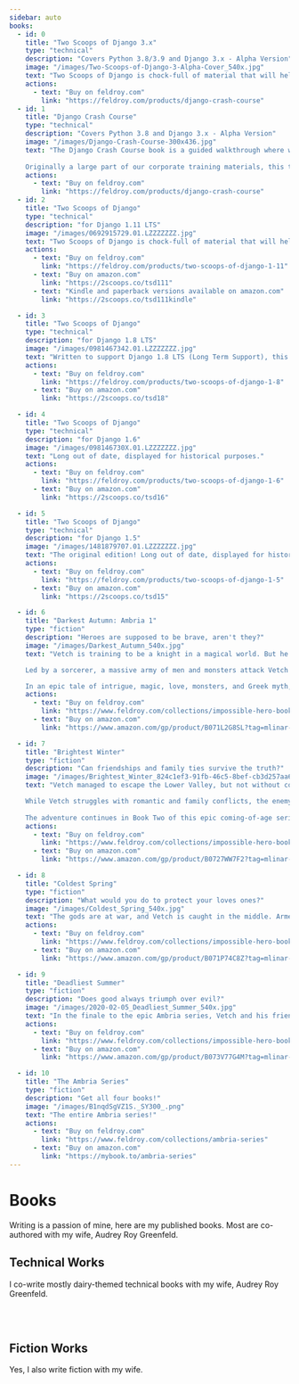 ```yaml
---
sidebar: auto
books:
  - id: 0
    title: "Two Scoops of Django 3.x"
    type: "technical"
    description: "Covers Python 3.8/3.9 and Django 3.x - Alpha Version"
    image: "/images/Two-Scoops-of-Django-3-Alpha-Cover_540x.jpg"
    text: "Two Scoops of Django is chock-full of material that will help you with your Django projects. Written to support Django 3.0, 3.1, and 3.2 LTS (Long Term Support), this book won't get outdated until April 2024."
    actions:
      - text: "Buy on feldroy.com"
        link: "https://feldroy.com/products/django-crash-course"
  - id: 1
    title: "Django Crash Course"
    type: "technical"
    description: "Covers Python 3.8 and Django 3.x - Alpha Version"
    image: "/images/Django-Crash-Course-300x436.jpg"
    text: "The Django Crash Course book is a guided walkthrough where we build a real, production-quality Django web application from the ground up.
    
    Originally a large part of our corporate training materials, this tutorial was once only available to companies paying $3000 a seat for in-person training. The contents of this book are professional-grade and have been used by real software companies to get their engineers up and running fast with Python 3.8 and Django 3.x development."
    actions:
      - text: "Buy on feldroy.com"
        link: "https://feldroy.com/products/django-crash-course"
  - id: 2
    title: "Two Scoops of Django"
    type: "technical"
    description: "for Django 1.11 LTS"
    image: "/images/0692915729.01.LZZZZZZZ.jpg"
    text: "Two Scoops of Django is chock-full of material that will help you with your Django projects. Written to support Django 1.11 LTS (Long Term Support), this book won't get outdated until April 2020."
    actions:
      - text: "Buy on feldroy.com"
        link: "https://feldroy.com/products/two-scoops-of-django-1-11"
      - text: "Buy on amazon.com"
        link: "https://2scoops.co/tsd111"
      - text: "Kindle and paperback versions available on amazon.com"
        link: "https://2scoops.co/tsd111kindle"

  - id: 3
    title: "Two Scoops of Django"
    type: "technical"
    description: "for Django 1.8 LTS"
    image: "/images/0981467342.01.LZZZZZZZ.jpg"
    text: "Written to support Django 1.8 LTS (Long Term Support), this book is still useful to have for older projects."
    actions:
      - text: "Buy on feldroy.com"
        link: "https://feldroy.com/products/two-scoops-of-django-1-8"
      - text: "Buy on amazon.com"
        link: "https://2scoops.co/tsd18"

  - id: 4
    title: "Two Scoops of Django"
    type: "technical"
    description: "for Django 1.6"
    image: "/images/098146730X.01.LZZZZZZZ.jpg"
    text: "Long out of date, displayed for historical purposes."
    actions:
      - text: "Buy on feldroy.com"
        link: "https://feldroy.com/products/two-scoops-of-django-1-6"
      - text: "Buy on amazon.com"
        link: "https://2scoops.co/tsd16"

  - id: 5
    title: "Two Scoops of Django"
    type: "technical"
    description: "for Django 1.5"
    image: "/images/1481879707.01.LZZZZZZZ.jpg"
    text: "The original edition! Long out of date, displayed for historical purposes."
    actions:
      - text: "Buy on feldroy.com"
        link: "https://feldroy.com/products/two-scoops-of-django-1-5"
      - text: "Buy on amazon.com"
        link: "https://2scoops.co/tsd15"

  - id: 6
    title: "Darkest Autumn: Ambria 1"
    type: "fiction"
    description: "Heroes are supposed to be brave, aren't they?"
    image: "/images/Darkest_Autumn_540x.jpg"
    text: "Vetch is training to be a knight in a magical world. But he's afraid of battle and reluctant to hurt others. He's kept his fears from his friends, but he knows at some point he'll be revealed for the coward he is. 

    Led by a sorcerer, a massive army of men and monsters attack Vetch's homeland, the land of Ambria. With no idea how far the enemy's power extends, Vetch struggles against impossible odds to keep himself and those he cares about safe.

    In an epic tale of intrigue, magic, love, monsters, and Greek myth, can a sixteen-year-old warrior with a too-gentle heart survive?"
    actions:
      - text: "Buy on feldroy.com"
        link: "https://www.feldroy.com/collections/impossible-hero-books/products/ambria-book-1-darkest-autumn"
      - text: "Buy on amazon.com"
        link: "https://www.amazon.com/gp/product/B071L2G8SL?tag=mlinar-20"

  - id: 7
    title: "Brightest Winter"
    type: "fiction"
    description: "Can friendships and family ties survive the truth?"
    image: "/images/Brightest_Winter_824c1ef3-91fb-46c5-8bef-cb3d257aa6ec_540x.jpg"
    text: "Vetch managed to escape the Lower Valley, but not without cost. His physical injuries are healed by magic, but the wounds to his spirit remain. His hidden cowardice is now compounded by guilt over what he was forced to do to survive.

    While Vetch struggles with romantic and family conflicts, the enemy hasn't been idle. Tapping into mystical powers beyond comprehension, the Dark Lord has hatched a plot to conquer the Upper Valley.
    
    The adventure continues in Book Two of this epic coming-of-age series."
    actions:
      - text: "Buy on feldroy.com"
        link: "https://www.feldroy.com/collections/impossible-hero-books/products/ambria-book-2-brightest-winter"
      - text: "Buy on amazon.com"
        link: "https://www.amazon.com/gp/product/B0727WW7F2?tag=mlinar-20"

  - id: 8
    title: "Coldest Spring"
    type: "fiction"
    description: "What would you do to protect your loves ones?"
    image: "/images/Coldest_Spring_540x.jpg"
    text: "The gods are at war, and Vetch is caught in the middle. Armed with truths he now wishes he did not know, Vetch struggles to do what he can to keep his friends and family safe in a world torn apart by war."
    actions:
      - text: "Buy on feldroy.com"
        link: "https://www.feldroy.com/collections/impossible-hero-books/products/ambria-book-3-coldest-spring"
      - text: "Buy on amazon.com"
        link: "https://www.amazon.com/gp/product/B071P74C8Z?tag=mlinar-20"

  - id: 9
    title: "Deadliest Summer"
    type: "fiction"
    description: "Does good always triumph over evil?"
    image: "/images/2020-02-05_Deadliest_Summer_540x.jpg"
    text: "In the finale to the epic Ambria series, Vetch and his friends have finally struck a blow against the Dark Lord. Now begins the difficult journey back home, where they'll have to face not just their enemy in a titanic conflict, but also their own nation. Is Vetch willing to make the ultimate sacrifice to stop darkness from taking over the world?"
    actions:
      - text: "Buy on feldroy.com"
        link: "https://www.feldroy.com/collections/impossible-hero-books/products/ambria-book-4-deadliest-summer"
      - text: "Buy on amazon.com"
        link: "https://www.amazon.com/gp/product/B073V77G4M?tag=mlinar-20"

  - id: 10
    title: "The Ambria Series"
    type: "fiction"
    description: "Get all four books!"
    image: "/images/B1nqdSgVZ1S._SY300_.png"
    text: "The entire Ambria series!"
    actions:
      - text: "Buy on feldroy.com"
        link: "https://www.feldroy.com/collections/ambria-series"
      - text: "Buy on amazon.com"
        link: "https://mybook.to/ambria-series"
---
```


# Books

Writing is a passion of mine, here are my published books. Most are co-authored with my wife, Audrey Roy Greenfeld.

## Technical Works

I co-write mostly dairy-themed technical books with my wife, Audrey Roy Greenfeld.

<Card
    v-for="book in $frontmatter.books"
    v-if="book.type == 'technical'"
    :key="book.id"
    :title="book.title"
    :description="book.description"
    :image="book.image"
    :text="book.text"
    :actions="book.actions"
    width="300"
    class="horizontal" />
<br>
<br>

## Fiction Works

Yes, I also write fiction with my wife.

<Card
    v-for="book in $frontmatter.books"
    v-if="book.type == 'fiction'"
    :key="book.id"
    :title="book.title"
    :description="book.description"
    :image="book.image"
    :text="book.text"
    :actions="book.actions"
    width="300"
    class="horizontal" />

  <!-- https://images.amazon.com/images/P/B071L2G8SL.01.LZZZZZZZ.jpg -->
